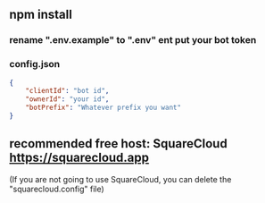 ## npm install

### rename ".env.example" to ".env" ent put your bot token

### config.json

```json
{
    "clientId": "bot id",
    "ownerId": "your id",
    "botPrefix": "Whatever prefix you want"
}
```

## recommended free host: SquareCloud https://squarecloud.app
(If you are not going to use SquareCloud, you can delete the "squarecloud.config" file)